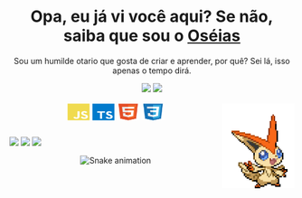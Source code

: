 
<body>
  <div>
    <link scr="">
  </div>
  <h1 align="center"> Opa, eu já vi você aqui? Se não, saiba que sou o <a href="https://www.linkedin.com/in/os%C3%A9ias-augusto-ferreira-de-paula-melo-4a011a357?    utm_source=share&utm_campaign=share_via&utm_content=profile&utm_medium=android_app">Oséias</a> 
  </h1>

  <p align="center">
  Sou um humilde otario que gosta de criar e aprender, por quê? Sei lá, isso apenas o tempo dirá.
  </p>

  <div align="center">
    <a href:"https://github.com/Oseias-Augusto">
    <img  height="130em" src="https://github-readme-stats.vercel.app/api?username=Oseias-              
      Augusto&hide=prs,issues&show_icons=true&bg_color=e7ca91&title_color=000000&text_color=c24d06&icon_color=000000"/>
    <img height="130em" src="https://github-readme-stats.vercel.app/api/top-langs/?username=Oseias-
      Augusto&layout=compact&langs_count=16&bg_color=e7ca91&title_color=000000&text_color=c24d06&icon_color=000000"/>
    <br>
  </div>

<div align="center" valign="top"><br>
  <img align="center" alt="Js" height="30" width="40" src="https://raw.githubusercontent.com/devicons/devicon/master/icons/javascript/javascript-plain.svg">
  <img align="center" alt="Js" height="30" width="40" src="https://raw.githubusercontent.com/devicons/devicon/master/icons/typescript/typescript-plain.svg">
  <img align="center" alt="HTML" height="30" width="40" src="https://raw.githubusercontent.com/devicons/devicon/master/icons/html5/html5-original.svg">
  <img align="center" alt="CSS" height="30" width="40" src="https://raw.githubusercontent.com/devicons/devicon/master/icons/css3/css3-original.svg">
  <img align="right" alt="Oséias-Victini" whidth="100" height="150" src="./Victini.gif">
</div>

##

<div> 
  <a href="https://www.instagram.com/ze_augustofpm?igsh=ZGdlazBkMWhzcmVj" target="_blank"><img src="https://img.shields.io/badge/-Instagram-%23E4405F?style=for-the-badge&logo=instagram&logoColor=white" target="_blank"></a>
  <a href = "mailto: oseiasafpm@gmail.com"><img src="https://img.shields.io/badge/-Gmail-%23333?style=for-the-badge&logo=gmail&logoColor=white" target="_blank"></a>
  <a href="https://www.linkedin.com/in/os%C3%A9ias-augusto-ferreira-de-paula-melo-4a011a357?utm_source=share&utm_campaign=share_via&utm_content=profile&utm_medium=android_app" target="_blank"><img src="https://img.shields.io/badge/-LinkedIn-%230077B5?style=for-the-badge&logo=linkedin&logoColor=white" target="_blank"></a> 
</div>

<div align="center">

  ![Snake animation](https://github.com/danielbped/danielbped/blob/output/github-contribution-grid-snake.svg)

</body>
